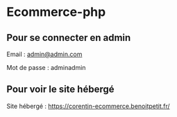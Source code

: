 # Ecommerce-php

## Pour se connecter en admin

Email : admin@admin.com

Mot de passe : adminadmin

## Pour voir le site hébergé
Site hébergé : https://corentin-ecommerce.benoitpetit.fr/

